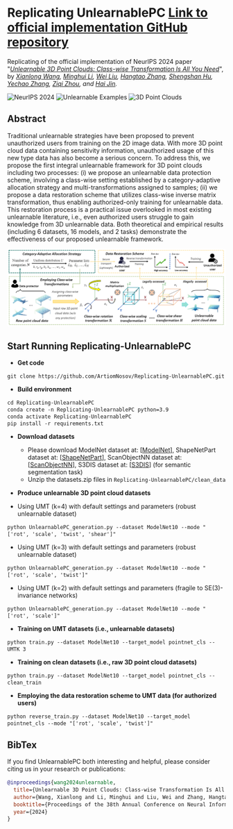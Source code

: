 # Replicating UnlearnablePC [Link to official implementation GitHub repository](https://github.com/CGCL-codes/UnlearnablePC)
Replicating of the official implementation of NeurIPS 2024 paper "*[Unlearnable 3D Point Clouds: Class-wise Transformation Is All You Need](https://arxiv.org/pdf/2410.03644)*", by *[Xianlong Wang](https://wxldragon.github.io/), [Minghui Li](http://trustai.cse.hust.edu.cn/index.htm), [Wei Liu](https://wilmido.github.io/), [Hangtao Zhang](https://scholar.google.com.hk/citations?user=H6wMyNEAAAAJ&hl=zh-CN), [Shengshan Hu](http://trustai.cse.hust.edu.cn/index.htm), [Yechao Zhang](https://scholar.google.com.hk/citations?user=6DN1wxkAAAAJ&hl=zh-CN&oi=ao), [Ziqi Zhou](https://zhou-zi7.github.io/), and [Hai Jin](https://scholar.google.com.hk/citations?user=o02W0aEAAAAJ&hl=zh-CN&oi=ao).*

![NeurIPS 2024](https://img.shields.io/badge/NeurIPS-2024-blue.svg?style=plastic) 
![Unlearnable Examples](https://img.shields.io/badge/Unlearnable-Examples-yellow.svg?style=plastic)
![3D Point Clouds](https://img.shields.io/badge/Point-Clouds-orange.svg?style=plastic)
 


## Abstract
Traditional unlearnable strategies have been proposed to prevent unauthorized users from training on the 2D image data. With more 3D point cloud data containing sensitivity information, unauthorized usage of this new type data has also become a serious concern. To address this, we propose the first integral unlearnable framework for 3D point clouds including two processes: (i) we propose an unlearnable data protection scheme, involving a class-wise setting established by a category-adaptive allocation strategy and multi-transformations assigned to samples; (ii) we propose a data restoration scheme that utilizes class-wise inverse matrix transformation, thus 
enabling authorized-only training for unlearnable data. This restoration process is a practical issue overlooked in most existing unlearnable literature, i.e., even authorized users struggle to gain knowledge from 3D unlearnable data. Both theoretical and empirical results (including 6 datasets, 16 models, and 2 tasks) demonstrate the effectiveness of our proposed unlearnable framework. 
<p align="center">
  <img src="unlearnablepc.png" width="700"/>
</p>

## Start Running Replicating-UnlearnablePC
- **Get code**
```shell 
git clone https://github.com/ArtiomNosov/Replicating-UnlearnablePC.git
```

- **Build environment**
```shell
cd Replicating-UnlearnablePC
conda create -n Replicating-UnlearnablePC python=3.9
conda activate Replicating-UnlearnablePC
pip install -r requirements.txt
```

- **Download datasets**
  - Please download ModelNet dataset at: [[ModelNet](https://www.kaggle.com/datasets/chenxaoyu/modelnet-normal-resampled)], ShapeNetPart dataset at: [[ShapeNetPart](https://www.kaggle.com/datasets/mitkir/shapenet)], ScanObjectNN dataset at: [[ScanObjectNN](https://hkust-vgd.github.io/scanobjectnn/)], S3DIS dataset at: [[S3DIS](http://buildingparser.stanford.edu/dataset.html)] (for semantic segmentation task)
  - Unzip the datasets.zip files in ```Replicating-UnlearnablePC/clean_data```


- **Produce unlearnable 3D point cloud datasets**
 - Using UMT (k=4) with default settings and parameters (robust unlearnable dataset)
 ```shell
 python UnlearnablePC_generation.py --dataset ModelNet10 --mode "['rot', 'scale', 'twist', 'shear']"
 ```
 - Using UMT (k=3) with default settings and parameters (robust unlearnable dataset)
 ```shell
 python UnlearnablePC_generation.py --dataset ModelNet10 --mode "['rot', 'scale', 'twist']"
 ```
 - Using UMT (k=2) with default settings and parameters (fragile to SE(3)-invariance networks)
 ```shell
 python UnlearnablePC_generation.py --dataset ModelNet10 --mode "['rot', 'scale']"
 ```

- **Training on UMT datasets (i.e., unlearnable datasets)**
```shell
python train.py --dataset ModelNet10 --target_model pointnet_cls --UMTK 3
```

- **Training on clean datasets (i.e., raw 3D point cloud datasets)**
```shell
python train.py --dataset ModelNet10 --target_model pointnet_cls --clean_train
```

- **Employing the data restoration scheme to UMT data (for authorized users)**
```shell
python reverse_train.py --dataset ModelNet10 --target_model pointnet_cls --mode "['rot', 'scale', 'twist']"
```

## BibTex
If you find UnlearnablePC both interesting and helpful, please consider citing us in your research or publications:
```bibtex
@inproceedings{wang2024unlearnable,
  title={Unlearnable 3D Point Clouds: Class-wise Transformation Is All You Need},
  author={Wang, Xianlong and Li, Minghui and Liu, Wei and Zhang, Hangtao and Hu, Shengshan and Zhang, Yechao and Zhou, Ziqi and Jin, Hai},
  booktitle={Proceedings of the 38th Annual Conference on Neural Information Processing Systems (NeurIPS'24)},
  year={2024}
} 
```






